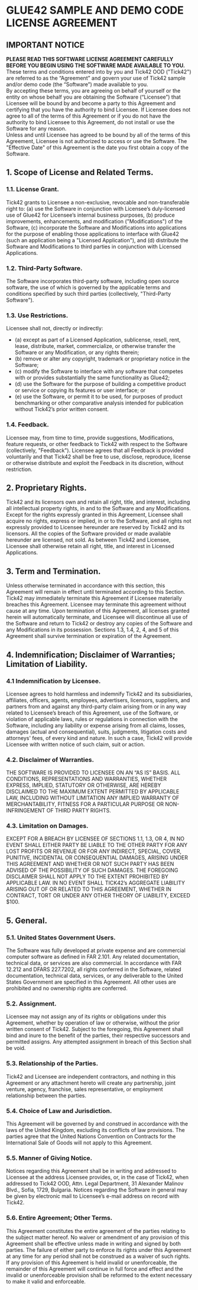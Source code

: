 # GLUE42 SAMPLE AND DEMO CODE LICENSE AGREEMENT

## IMPORTANT NOTICE

**PLEASE READ THIS SOFTWARE LICENSE AGREEMENT CAREFULLY BEFORE YOU BEGIN USING
THE SOFTWARE MADE AVAILABLE TO YOU.**  
These terms and conditions entered into by you and Tick42 OOD ("Tick42") are
referred to as the “Agreement” and govern your use of Tick42 sample and/or demo
code (the “Software”) made available to you.  
By accepting these terms, you are agreeing on behalf of yourself or the entity
on whose behalf you are obtaining the Software (“Licensee”) that Licensee will
be bound by and become a party to this Agreement and certifying that you have
the authority to bind Licensee. If Licensee does not agree to all of the terms
of this Agreement or if you do not have the authority to bind Licensee to this
Agreement, do not install or use the Software for any reason.  
Unless and until Licensee has agreed to be bound by all of the terms of this
Agreement, Licensee is not authorized to access or use the Software. The
"Effective Date" of this Agreement is the date you first obtain a copy of the
Software.

## 1. Scope of License and Related Terms.

### 1.1. License Grant.

Tick42 grants to Licensee a non-exclusive, revocable and non-transferable right
to: (a) use the Software in conjunction with Licensee’s duly-licensed use of
Glue42 for Licensee’s internal business purposes, (b) produce improvements,
enhancements, and modification ("Modifications") of the Software, (c)
incorporate the Software and Modifications into applications for the purpose of
enabling those applications to interface with Glue42 (such an application being
a "Licensed Application"), and (d) distribute the Software and Modifications to
third parties in conjunction with Licensed Applications.

### 1.2. Third-Party Software.

The Software incorporates third-party software, including open source software,
the use of which is governed by the applicable terms and conditions specified
by such third parties (collectively, "Third-Party Software").

### 1.3. Use Restrictions.

Licensee shall not, directly or indirectly:

- (a) except as part of a Licensed Application, sublicense, resell, rent,
  lease, distribute, market, commercialize, or otherwise transfer the Software
  or any Modification, or any rights therein;
- (b) remove or alter any copyright, trademark or proprietary notice in the
  Software;
- (c) modify the Software to interface with any software that competes with or
  provides substantially the same functionality as Glue42;
- (d) use the Software for the purpose of building a competitive product or
  service or copying its features or user interface; or
- (e) use the Software, or permit it to be used, for purposes of product
  benchmarking or other comparative analysis intended for publication without
  Tick42’s prior written consent.

### 1.4. Feedback.

Licensee may, from time to time, provide suggestions, Modifications, feature
requests, or other feedback to Tick42 with respect to the Software
(collectively, "Feedback"). Licensee agrees that all Feedback is provided
voluntarily and that Tick42 shall be free to use, disclose, reproduce, license
or otherwise distribute and exploit the Feedback in its discretion, without
restriction.

## 2. Proprietary Rights.

Tick42 and its licensors own and retain all right, title, and interest,
including all intellectual property rights, in and to the Software and any
Modifications. Except for the rights expressly granted in this Agreement,
Licensee shall acquire no rights, express or implied, in or to the Software, and
all rights not expressly provided to Licensee hereunder are reserved by Tick42
and its licensors. All the copies of the Software provided or made available
hereunder are licensed, not sold. As between Tick42 and Licensee, Licensee shall
otherwise retain all right, title, and interest in Licensed Applications.

## 3. Term and Termination.

Unless otherwise terminated in accordance with this section, this Agreement will
remain in effect until terminated according to this Section. Tick42 may
immediately terminate this Agreement if Licensee materially breaches this
Agreement. Licensee may terminate this agreement without cause at any time. Upon
termination of this Agreement, all licenses granted herein will automatically
terminate, and Licensee will discontinue all use of the Software and return to
Tick42 or destroy any copies of the Software and any Modifications in its
possession. Sections 1.3, 1.4, 2, 4, and 5 of this Agreement shall survive
termination or expiration of the Agreement.

## 4. Indemnification; Disclaimer of Warranties; Limitation of Liability.

### 4.1 Indemnification by Licensee.

Licensee agrees to hold harmless and indemnify Tick42 and its subsidiaries,
affiliates, officers, agents, employees, advertisers, licensors, suppliers, and
partners from and against any third-party claim arising from or in any way
related to Licensee’s breach of this Agreement, use of the Software, or
violation of applicable laws, rules or regulations in connection with the
Software, including any liability or expense arising from all claims, losses,
damages (actual and consequential), suits, judgments, litigation costs and
attorneys' fees, of every kind and nature. In such a case, Tick42 will provide
Licensee with written notice of such claim, suit or action.

### 4.2. Disclaimer of Warranties.

THE SOFTWARE IS PROVIDED TO LICENSEE ON AN “AS IS” BASIS. ALL CONDITIONS,
REPRESENTATIONS AND WARRANTIES, WHETHER EXPRESS, IMPLIED, STATUTORY OR
OTHERWISE, ARE HEREBY DISCLAIMED TO THE MAXIMUM EXTENT PERMITTED BY APPLICABLE
LAW, INCLUDING WITHOUT LIMITATION ANY IMPLIED WARRANTY OF MERCHANTABILITY,
FITNESS FOR A PARTICULAR PURPOSE OR NON-INFRINGEMENT OF THIRD PARTY RIGHTS.

### 4.3. Limitation on Damages.

EXCEPT FOR A BREACH BY LICENSEE OF SECTIONS 1.1, 1.3, OR 4, IN NO EVENT SHALL
EITHER PARTY BE LIABLE TO THE OTHER PARTY FOR ANY LOST PROFITS OR REVENUE OR FOR
ANY INDIRECT, SPECIAL, COVER, PUNITIVE, INCIDENTAL OR CONSEQUENTIAL DAMAGES,
ARISING UNDER THIS AGREEMENT AND WHETHER OR NOT SUCH PARTY HAS BEEN ADVISED OF
THE POSSIBILITY OF SUCH DAMAGES. THE FOREGOING DISCLAIMER SHALL NOT APPLY TO THE
EXTENT PROHIBITED BY APPLICABLE LAW. IN NO EVENT SHALL TICK42’s AGGREGATE
LIABILITY ARISING OUT OF OR RELATED TO THIS AGREEMENT, WHETHER IN CONTRACT, TORT
OR UNDER ANY OTHER THEORY OF LIABILITY, EXCEED \$100.

## 5. General.

### 5.1. United States Government Users.

The Software was fully developed at private expense and are commercial computer
software as defined in FAR 2.101. Any related documentation, technical data, or
services are also commercial. In accordance with FAR 12.212 and DFARS 227.7202,
all rights conferred in the Software, related documentation, technical data,
services, or any deliverable to the United States Government are specified in
this Agreement. All other uses are prohibited and no ownership rights are
conferred.

### 5.2. Assignment.

Licensee may not assign any of its rights or obligations under this Agreement,
whether by operation of law or otherwise, without the prior written consent of
Tick42. Subject to the foregoing, this Agreement shall bind and inure to the
benefit of the parties, their respective successors and permitted assigns. Any
attempted assignment in breach of this Section shall be void.

### 5.3. Relationship of the Parties.

Tick42 and Licensee are independent contractors, and nothing in this Agreement
or any attachment hereto will create any partnership, joint venture, agency,
franchise, sales representative, or employment relationship between the parties.

### 5.4. Choice of Law and Jurisdiction.

This Agreement will be governed by and construed in accordance with the laws of
the United Kingdom, excluding its conflicts of law provisions. The parties agree
that the United Nations Convention on Contracts for the International Sale of
Goods will not apply to this Agreement.

### 5.5. Manner of Giving Notice.

Notices regarding this Agreement shall be in writing and addressed to Licensee
at the address Licensee provides, or, in the case of Tick42, when addressed to
Tick42 OOD, Attn. Legal Department, 31 Alexander Malinov Blvd., Sofia, 1729,
Bulgaria. Notices regarding the Software in general may be given by electronic
mail to Licensee’s e-mail address on record with Tick42.

### 5.6. Entire Agreement; Other Terms.

This Agreement constitutes the entire agreement of the parties relating to the
subject matter hereof. No waiver or amendment of any provision of this Agreement
shall be effective unless made in writing and signed by both parties. The
failure of either party to enforce its rights under this Agreement at any time
for any period shall not be construed as a waiver of such rights. If any
provision of this Agreement is held invalid or unenforceable, the remainder of
this Agreement will continue in full force and effect and the invalid or
unenforceable provision shall be reformed to the extent necessary to make it
valid and enforceable.
